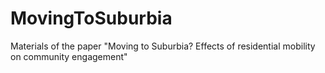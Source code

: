 MovingToSuburbia
================

Materials of the paper "Moving to Suburbia? Effects of residential mobility on community engagement"
